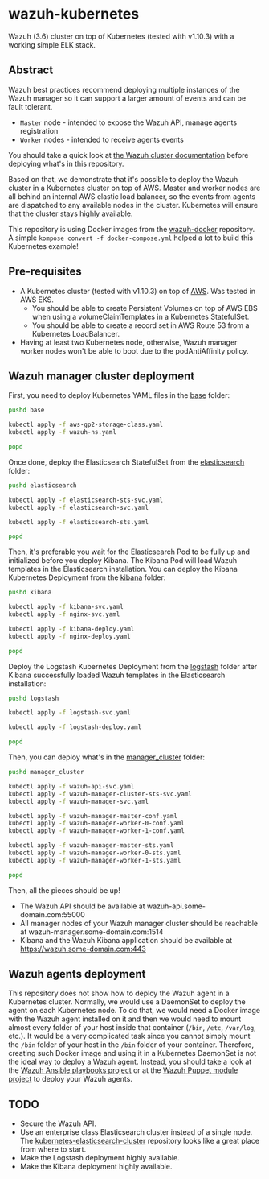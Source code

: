 # wazuh-kubernetes
Wazuh (3.6) cluster on top of Kubernetes (tested with v1.10.3) with a working simple ELK stack.

## Abstract
Wazuh best practices recommend deploying multiple instances of the Wazuh manager so it can support a larger amount of events and can be fault tolerant.
* `Master` node - intended to expose the Wazuh API, manage agents registration
* `Worker` nodes - intended to receive agents events

You should take a quick look at [the Wazuh cluster documentation](https://documentation.wazuh.com/current/user-manual/manager/wazuh-cluster.html) before deploying what's in this repository.

Based on that, we demonstrate that it's possible to deploy the Wazuh cluster in a Kubernetes cluster on top of AWS. Master and worker nodes are all behind an internal AWS elastic load balancer, so the events from agents are dispatched to any available nodes in the cluster. Kubernetes will ensure that the cluster stays highly available.

This repository is using Docker images from the [wazuh-docker](https://github.com/wazuh/wazuh-docker) repository. A simple `kompose convert -f docker-compose.yml` helped a lot to build this Kubernetes example!

## Pre-requisites
* A Kubernetes cluster (tested with v1.10.3) on top of [AWS](https://aws.amazon.com/). Was tested in AWS EKS.
  * You should be able to create Persistent Volumes on top of AWS EBS when using a volumeClaimTemplates in a Kubernetes StatefulSet.
  * You should be able to create a record set in AWS Route 53 from a Kubernetes LoadBalancer.
* Having at least two Kubernetes node, otherwise, Wazuh manager worker nodes won't be able to boot due to the podAntiAffinity policy.

## Wazuh manager cluster deployment
First, you need to deploy Kubernetes YAML files in the [base](base) folder:
```BASH
pushd base

kubectl apply -f aws-gp2-storage-class.yaml
kubectl apply -f wazuh-ns.yaml

popd
```

Once done, deploy the Elasticsearch StatefulSet from the [elasticsearch](elasticsearch) folder:
```BASH
pushd elasticsearch

kubectl apply -f elasticsearch-sts-svc.yaml
kubectl apply -f elasticsearch-svc.yaml

kubectl apply -f elasticsearch-sts.yaml

popd
```

Then, it's preferable you wait for the Elasticsearch Pod to be fully up and initialized before you deploy Kibana. The Kibana Pod will load Wazuh templates in the Elasticsearch installation. You can deploy the Kibana Kubernetes Deployment from the [kibana](kibana) folder:
```BASH
pushd kibana

kubectl apply -f kibana-svc.yaml
kubectl apply -f nginx-svc.yaml

kubectl apply -f kibana-deploy.yaml
kubectl apply -f nginx-deploy.yaml

popd
```

Deploy the Logstash Kubernetes Deployment from the [logstash](logstash) folder after Kibana successfully loaded Wazuh templates in the Elasticsearch installation:
```BASH
pushd logstash

kubectl apply -f logstash-svc.yaml

kubectl apply -f logstash-deploy.yaml

popd
```

Then, you can deploy what's in the [manager_cluster](manager_cluster) folder:
```BASH
pushd manager_cluster

kubectl apply -f wazuh-api-svc.yaml
kubectl apply -f wazuh-manager-cluster-sts-svc.yaml
kubectl apply -f wazuh-manager-svc.yaml

kubectl apply -f wazuh-manager-master-conf.yaml
kubectl apply -f wazuh-manager-worker-0-conf.yaml
kubectl apply -f wazuh-manager-worker-1-conf.yaml

kubectl apply -f wazuh-manager-master-sts.yaml
kubectl apply -f wazuh-manager-worker-0-sts.yaml
kubectl apply -f wazuh-manager-worker-1-sts.yaml

popd
```

Then, all the pieces should be up!
* The Wazuh API should be available at wazuh-api.some-domain.com:55000
* All manager nodes of your Wazuh manager cluster should be reachable at wazuh-manager.some-domain.com:1514
* Kibana and the Wazuh Kibana application should be available at https://wazuh.some-domain.com:443

## Wazuh agents deployment
This repository does not show how to deploy the Wazuh agent in a Kubernetes cluster. Normally, we would use a DaemonSet to deploy the agent on each Kubernetes node. To do that, we would need a Docker image with the Wazuh agent installed on it and then we would need to mount almost every folder of your host inside that container (`/bin`, `/etc`, `/var/log`, etc.). It would be a very complicated task since you cannot simply mount the `/bin` folder of your host in the `/bin` folder of your container. Therefore, creating such Docker image and using it in a Kubernetes DaemonSet is not the ideal way to deploy a Wazuh agent. Instead, you should take a look at the [Wazuh Ansible playbooks project](https://github.com/wazuh/wazuh-ansible) or at the [Wazuh Puppet module project](https://github.com/wazuh/wazuh-puppet) to deploy your Wazuh agents.

## TODO
* Secure the Wazuh API.
* Use an enterprise class Elasticsearch cluster instead of a single node. The [kubernetes-elasticsearch-cluster](https://github.com/pires/kubernetes-elasticsearch-cluster) repository looks like a great place from where to start.
* Make the Logstash deployment highly available.
* Make the Kibana deployment highly available.
